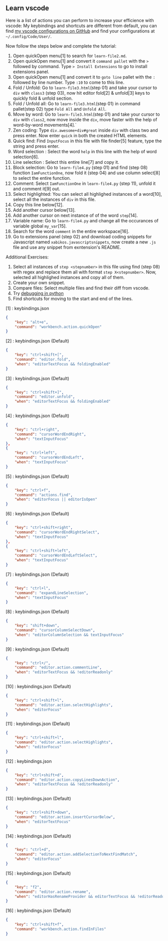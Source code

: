 ## Learn vscode

Here is a list of actions you can perform to increase your efficience with vscode:
My keybindings and shortcuts are different from default, you can find [my vscode configurations on GitHub](https://github.com/atb00ker/mconf/tree/master/files/vscode) and find your configurations at `~/.config/Code/User/`.

Now follow the steps below and complete the tutorial:

01. Open quickOpen menu[1] to search for `learn-file2.md`.
02. Open quickOpen menu[1] and convert it `command pallet` with the `>` followed by command. Type `> Install Extensions` to go to install extensions panel.
03. Open quickOpen menu[1] and convert it to `goto line` pallet with the `:` followed by line number. Type `:10` to come to this line.
04. Fold / Unfold: Go to `learn-file3.html`(step 01) and take your cursor to `div` with `class3` (step 03), now hit editor fold[2] & unfold[3] keys to quickly fold & unfold section.
05. Fold / Unfold all: Go to `learn-file3.html`(step 01) in command pallet(step 02) type `Fold All` and `Unfold All`.
06. Move by word: Go to `learn-file3.html`(step 01) and take your cursor to `div` with `class2`, now move inside the `div`, move faster with the help of word-by-word movements[4].`
07. Zen coding: Type `div.awesome+div#great` inside `div` with class two and press enter. Now enter `quick` in both the created HTML elements.
08. Quick find: Find `InputFocus` in this file with file finder[5] feature, type the string and press enter.
09. Word selection : Select the word `help` in this line with the help of word selection[6].
10. Line selection : Select this entire line[7] and copy it.
11. Block selection: Go to `learn-file4.py` (step 01) and find (step 08) function `IamFunctionOne`, now fold it (step 04) and use column select[8] to select the entire function.
12. Comment: Select `IamFunctionOne` in `learn-file4.py` (step 11), unfold it and comment it[9] out.
13. Select highlighted: You can select all highlighed instances of a word[10], select all the instances of `div` in this file.
14. Copy this line below[12].
15. Add another cursor below[13].
16. Add another cursor on next instance of of the word `step`[14].
17. Variable name: Go to `learn-file4.py` and change all the occurances of variable global `my_var`[15].
18. Search for the word `comment` in the entire workspace[16].
19. Go to extensions panel (step 02) and download coding snippets for Javascript named `xabikos.javascriptsnippets`, now create a new `.js` file and use any snippet from exntension's README.

Additional Exercises:
01. Select all instances of `step <stepnumber>` in this file using find (step 08) with regex and replace them all with format `step X<stepnumber>`. Now, selected all highlighed instances and copy all of them.
02. Create your own snippet.
03. Compare files: Select multiple files and find their diff from vscode.
04. Try [debugging in python](https://www.youtube.com/watch?v=w8QHoVam1-I)
05. Find shortcuts for moving to the start and end of the lines.

[1] : keybindings.json
```json
{
    "key": "alt+e",
    "command": "workbench.action.quickOpen"
}
```

[2] : keybindings.json (Default)
```json
{
    "key": "ctrl+shift+[",
    "command": "editor.fold",
    "when": "editorTextFocus && foldingEnabled"
}
```

[3] : keybindings.json (Default)
```json
{
    "key": "ctrl+shift+]",
    "command": "editor.unfold",
    "when": "editorTextFocus && foldingEnabled"
}
```

[4] : keybindings.json (Default)
```json
{
    "key": "ctrl+right",
    "command": "cursorWordEndRight",
    "when": "textInputFocus"
},
{
    "key": "ctrl+left",
    "command": "cursorWordEndLeft",
    "when": "textInputFocus"
}
```

[5] : keybindings.json (Default)
```json
{
    "key": "ctrl+f",
    "command": "actions.find",
    "when": "editorFocus || editorIsOpen"
}
```

[6] : keybindings.json (Default)
```json
{
    "key": "ctrl+shift+right",
    "command": "cursorWordEndRightSelect",
    "when": "textInputFocus"
},
{
    "key": "ctrl+shift+left",
    "command": "cursorWordEndLeftSelect",
    "when": "textInputFocus"
}
```

[7] : keybindings.json (Default)
```json
{
    "key": "ctrl+l",
    "command": "expandLineSelection",
    "when": "textInputFocus"
}
```

[8] : keybindings.json (Default)
```json
{
    "key": "shift+down",
    "command": "cursorColumnSelectDown",
    "when": "editorColumnSelection && textInputFocus"
}
```

[9] : keybindings.json (Default)
```json
{
    "key": "ctrl+/",
    "command": "editor.action.commentLine",
    "when": "editorTextFocus && !editorReadonly"
}
```

[10] : keybindings.json (Default)
```json
{
    "key": "ctrl+shift+l",
    "command": "editor.action.selectHighlights",
    "when": "editorFocus"
}
```

[11] : keybindings.json (Default)
```json
{
    "key": "ctrl+shift+l",
    "command": "editor.action.selectHighlights",
    "when": "editorFocus"
}
```

[12] : keybindings.json
```json
{
    "key": "ctrl+shift+d",
    "command": "editor.action.copyLinesDownAction",
    "when": "editorTextFocus && !editorReadonly"
}
```

[13] : keybindings.json (Default)
```json
{
    "key": "ctrl+shift+down",
    "command": "editor.action.insertCursorBelow",
    "when": "editorTextFocus"
}
```

[14] : keybindings.json (Default)
```json
{
    "key": "ctrl+d",
    "command": "editor.action.addSelectionToNextFindMatch",
    "when": "editorFocus"
}
```

[15] : keybindings.json (Default)
```json
{
    "key": "f2",
    "command": "editor.action.rename",
    "when": "editorHasRenameProvider && editorTextFocus && !editorReadonly"
}
```

[16] : keybindings.json (Default)
```json
{
    "key": "ctrl+shift+f",
    "command": "workbench.action.findInFiles"
}
```
